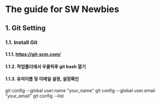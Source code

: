 # The guide for SW Newbies

## 1. Git Setting
### 1.1. Install Git
#### 1.1.1. https://git-scm.com/
#### 1.1.2. 작업폴더에서 우클릭후 git bash 열기
#### 1.1.3. 유저이름 및 이메일 설정, 설정확인
git config --global user.name "your_name"
git config --global user.email "your_email"
git config --list
